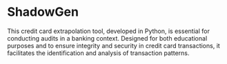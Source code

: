# ShadowGen
This credit card extrapolation tool, developed in Python, is essential for conducting audits in a banking context. Designed for both educational purposes and to ensure integrity and security in credit card transactions, it facilitates the identification and analysis of transaction patterns.
